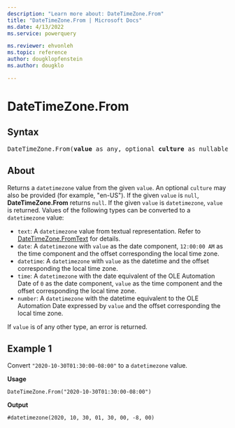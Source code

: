 ```yaml
---
description: "Learn more about: DateTimeZone.From"
title: "DateTimeZone.From | Microsoft Docs"
ms.date: 4/13/2022
ms.service: powerquery

ms.reviewer: ehvonleh
ms.topic: reference
author: dougklopfenstein
ms.author: dougklo

---
```

# DateTimeZone.From

## Syntax

<pre>
DateTimeZone.From(<b>value</b> as any, optional <b>culture</b> as nullable text) as nullable datetimezone
</pre>
  
## About

Returns a `datetimezone` value from the given `value`. An optional `culture` may also be provided (for example, "en-US"). If the given `value` is `null`, **DateTimeZone.From** returns `null`. If the given `value` is `datetimezone`, `value` is returned. Values of the following types can be converted to a `datetimezone` value:

* `text`: A `datetimezone` value from textual representation. Refer to [DateTimeZone.FromText](datetimezone-fromtext.md) for details.
* `date`: A `datetimezone` with `value` as the date component, `12:00:00 AM` as the time component and the offset corresponding the local time zone.
* `datetime`: A `datetimezone` with `value` as the datetime and the offset corresponding the local time zone.
* `time`: A `datetimezone` with the date equivalent of the OLE Automation Date of `0` as the date component, `value` as the time component and the offset corresponding the local time zone.
* `number`: A `datetimezone` with the datetime equivalent to the OLE Automation Date expressed by `value` and the offset corresponding the local time zone.

If `value` is of any other type, an error is returned.

## Example 1

Convert `"2020-10-30T01:30:00-08:00"` to a `datetimezone` value.

**Usage**

```powerquery-m
DateTimeZone.From("2020-10-30T01:30:00-08:00")
```

**Output**

`#datetimezone(2020, 10, 30, 01, 30, 00, -8, 00)`
